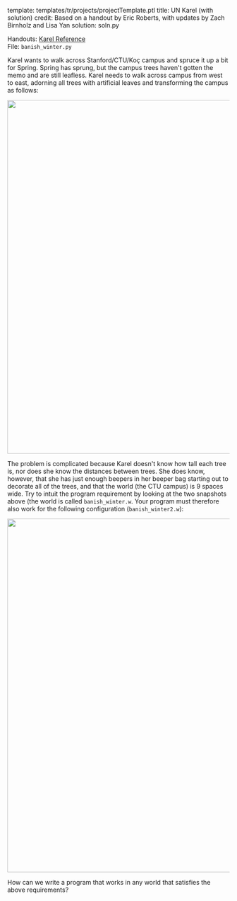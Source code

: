 template: templates/tr/projects/projectTemplate.ptl
title: UN Karel (with solution)
credit: Based on a handout by Eric Roberts, with updates by Zach Birnholz and Lisa Yan
solution: soln.py

Handouts: [Karel Reference]({{pathToRoot}}en/resources/karel.html)<br/>
File: `banish_winter.py`<br/>

Karel wants to walk across Stanford/CTU/Koç campus and spruce it up a bit for Spring. Spring has sprung, but the campus trees haven't gotten the memo and are still leafless. Karel needs to walk across campus from west to east, adorning all trees with artificial leaves and transforming the campus as follows:

<center>
<img style="width:800px" src="{{pathToRoot}}img/projects/banishWinter/banishWinter1.png">
</center>

The problem is complicated because Karel doesn't know how tall each tree is, nor does she know the distances between trees. She does know, however, that she has just enough beepers in her beeper bag starting out to decorate all of the trees, and that the world (the CTU campus) is 9 spaces wide. Try to intuit the program requirement by looking at the two snapshots above (the world is called `banish_winter.w`. Your program must therefore also work for the following configuration (`banish_winter2.w`):

<center>
<img style="width:800px" src="{{pathToRoot}}img/projects/banishWinter/banishWinter2.png">
</center>

How can we write a program that works in any world that satisfies the above requirements?
